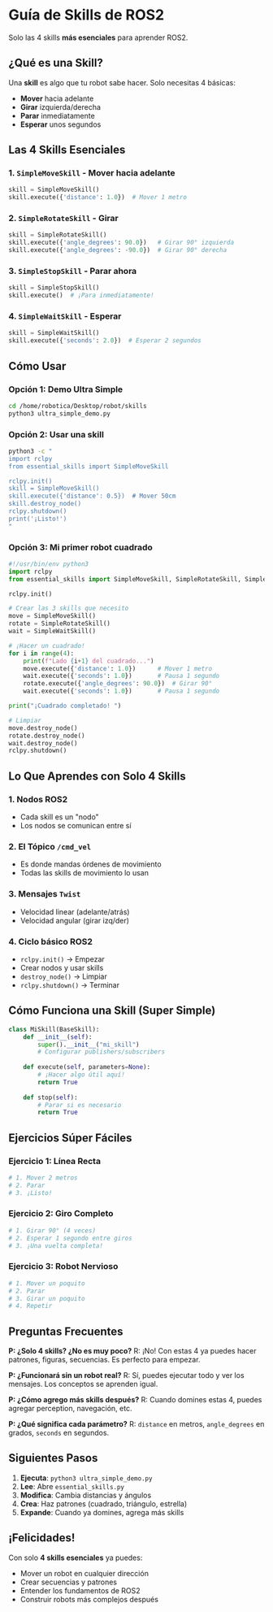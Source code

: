 # Guía de Skills de ROS2 

Solo las 4 skills **más esenciales** para aprender ROS2.

## ¿Qué es una Skill?

Una **skill** es algo que tu robot sabe hacer. Solo necesitas 4 básicas:
- **Mover** hacia adelante
- **Girar** izquierda/derecha  
- **Parar** inmediatamente
- **Esperar** unos segundos

## Las 4 Skills Esenciales

### 1. `SimpleMoveSkill` - Mover hacia adelante
```python
skill = SimpleMoveSkill()
skill.execute({'distance': 1.0})  # Mover 1 metro
```

### 2. `SimpleRotateSkill` - Girar
```python
skill = SimpleRotateSkill()
skill.execute({'angle_degrees': 90.0})   # Girar 90° izquierda
skill.execute({'angle_degrees': -90.0})  # Girar 90° derecha
```

### 3. `SimpleStopSkill` - Parar ahora
```python
skill = SimpleStopSkill()
skill.execute()  # ¡Para inmediatamente!
```

### 4. `SimpleWaitSkill` - Esperar
```python
skill = SimpleWaitSkill()
skill.execute({'seconds': 2.0})  # Esperar 2 segundos
```

## Cómo Usar

### Opción 1: Demo Ultra Simple
```bash
cd /home/robotica/Desktop/robot/skills
python3 ultra_simple_demo.py
```

### Opción 2: Usar una skill
```bash
python3 -c "
import rclpy
from essential_skills import SimpleMoveSkill

rclpy.init()
skill = SimpleMoveSkill()
skill.execute({'distance': 0.5})  # Mover 50cm
skill.destroy_node()
rclpy.shutdown()
print('¡Listo!')
"
```

### Opción 3: Mi primer robot cuadrado 
```python
#!/usr/bin/env python3
import rclpy
from essential_skills import SimpleMoveSkill, SimpleRotateSkill, SimpleWaitSkill

rclpy.init()

# Crear las 3 skills que necesito
move = SimpleMoveSkill()
rotate = SimpleRotateSkill() 
wait = SimpleWaitSkill()

# ¡Hacer un cuadrado!
for i in range(4):
    print(f"Lado {i+1} del cuadrado...")
    move.execute({'distance': 1.0})      # Mover 1 metro
    wait.execute({'seconds': 1.0})       # Pausa 1 segundo
    rotate.execute({'angle_degrees': 90.0})  # Girar 90°
    wait.execute({'seconds': 1.0})       # Pausa 1 segundo

print("¡Cuadrado completado! ")

# Limpiar
move.destroy_node()
rotate.destroy_node()
wait.destroy_node()
rclpy.shutdown()
```

##  Lo Que Aprendes con Solo 4 Skills

### 1. **Nodos ROS2**
- Cada skill es un "nodo" 
- Los nodos se comunican entre sí

### 2. **El Tópico `/cmd_vel`**
- Es donde mandas órdenes de movimiento
- Todas las skills de movimiento lo usan

### 3. **Mensajes `Twist`**
- Velocidad linear (adelante/atrás)
- Velocidad angular (girar izq/der)

### 4. **Ciclo básico ROS2**
- `rclpy.init()` → Empezar
- Crear nodos y usar skills
- `destroy_node()` → Limpiar
- `rclpy.shutdown()` → Terminar

## Cómo Funciona una Skill (Super Simple)

```python
class MiSkill(BaseSkill):
    def __init__(self):
        super().__init__("mi_skill")
        # Configurar publishers/subscribers
    
    def execute(self, parameters=None):
        # ¡Hacer algo útil aquí!
        return True
    
    def stop(self):
        # Parar si es necesario
        return True
```

## Ejercicios Súper Fáciles

### Ejercicio 1: Línea Recta 
```python
# 1. Mover 2 metros
# 2. Parar
# 3. ¡Listo!
```

### Ejercicio 2: Giro Completo 
```python
# 1. Girar 90° (4 veces)
# 2. Esperar 1 segundo entre giros
# 3. ¡Una vuelta completa!
```

### Ejercicio 3: Robot Nervioso 
```python
# 1. Mover un poquito
# 2. Parar
# 3. Girar un poquito
# 4. Repetir
```

## Preguntas Frecuentes

**P: ¿Solo 4 skills? ¿No es muy poco?**
R: ¡No! Con estas 4 ya puedes hacer patrones, figuras, secuencias. Es perfecto para empezar.

**P: ¿Funcionará sin un robot real?**
R: Sí, puedes ejecutar todo y ver los mensajes. Los conceptos se aprenden igual.

**P: ¿Cómo agrego más skills después?**
R: Cuando domines estas 4, puedes agregar perception, navegación, etc.

**P: ¿Qué significa cada parámetro?**
R: `distance` en metros, `angle_degrees` en grados, `seconds` en segundos.

## Siguientes Pasos

1. **Ejecuta**: `python3 ultra_simple_demo.py`
2. **Lee**: Abre `essential_skills.py` 
3. **Modifica**: Cambia distancias y ángulos
4. **Crea**: Haz patrones (cuadrado, triángulo, estrella)
5. **Expande**: Cuando ya domines, agrega más skills

## ¡Felicidades!

Con solo **4 skills esenciales** ya puedes:
- Mover un robot en cualquier dirección
- Crear secuencias y patrones
- Entender los fundamentos de ROS2
- Construir robots más complejos después


